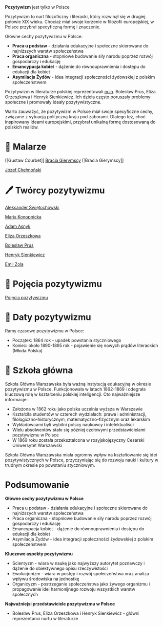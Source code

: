 **Pozytywizm** jest tylko w Polsce

Pozytywizm to nurt filozoficzny i literacki, który rozwinął się w drugiej połowie XIX wieku. Chociaż miał swoje korzenie w filozofii europejskiej, w Polsce przybrał specyficzną formę i znaczenie.

Główne cechy pozytywizmu w Polsce:
- **Praca u podstaw** - działania edukacyjne i społeczne skierowane do najniższych warstw społeczeństwa
- **Praca organiczna** - stopniowe budowanie siły narodu poprzez rozwój gospodarczy i edukację
- **Emancypacja kobie**t - dążenie do równouprawnienia i dostępu do edukacji dla kobiet
- **Asymilacja Żydów** - idea integracji społeczności żydowskiej z polskim społeczeństwem

Pozytywizm w literaturze polskiej reprezentowali [m.in](http://m.in). Bolesław Prus, Eliza Orzeszkowa i Henryk Sienkiewicz. Ich dzieła często poruszały problemy społeczne i promowały ideały pozytywistyczne.

Warto zauważyć, że pozytywizm w Polsce miał swoje specyficzne cechy, związane z sytuacją polityczną kraju pod zaborami. Dlatego też, choć inspirowany ideami europejskimi, przybrał unikalną formę dostosowaną do polskich realiów.

# 🎨 Malarze
[[Gustaw Courbet]]
[Bracia Gierymscy](https://www.notion.so/Bracia-Gierymscy-1206d4eccbbd8073814de93ce7b5381a?pvs=21)
[[Bracia Gierymscy]]

[Józef Chełmoński](https://www.notion.so/J-zef-Che-mo-ski-1206d4eccbbd8082b460c60c92da955f?pvs=21)

# 🖊️ Twórcy pozytywizmu

[Aleksander Świętochowski](https://www.notion.so/Aleksander-wi-tochowski-1206d4eccbbd80928b70e97472e0c0f9?pvs=21)

[Maria Konopnicka](https://www.notion.so/Maria-Konopnicka-1206d4eccbbd8087a2fcec6697548dd2?pvs=21)

[Adam Asnyk](https://www.notion.so/Adam-Asnyk-1206d4eccbbd802e9b11f32552747c6f?pvs=21)

[Eliza Orzeszkowa](https://www.notion.so/Eliza-Orzeszkowa-1206d4eccbbd802fb4b2c8c420575d96?pvs=21)

[Bolesław Prus](https://www.notion.so/Boles-aw-Prus-1206d4eccbbd80ac83c0d3403c001336?pvs=21)

[Henryk Sienkiewicz](https://www.notion.so/Henryk-Sienkiewicz-1206d4eccbbd80b9b307e227f0414055?pvs=21)

[Emil Zola](https://www.notion.so/Emil-Zola-1206d4eccbbd80a29fbff71b25a69287?pvs=21)

# 🧠 Pojęcia pozytywizmu

[Pojęcia pozytywizmu](https://www.notion.so/Poj-cia-pozytywizmu-1206d4eccbbd80f6a660c0b0d0e4b6c1?pvs=21)

# 📅 Daty pozytywizmu

Ramy czasowe pozytywizmu w Polsce:

- Początek: 1864 rok - upadek powstania styczniowego
- Koniec: około 1890-1895 rok - pojawienie się nowych prądów literackich (Młoda Polska)

# 🏫 Szkoła główna

Szkoła Główna Warszawska była ważną instytucją edukacyjną w okresie pozytywizmu w Polsce. Funkcjonowała w latach 1862-1869 i odegrała kluczową rolę w kształceniu polskiej inteligencji. Oto najważniejsze informacje:

- Założona w 1862 roku jako polska uczelnia wyższa w Warszawie
- Kształciła studentów w czterech wydziałach: prawa i administracji, filologiczno-historycznym, matematyczno-fizycznym oraz lekarskim
- Wykładowcami byli wybitni polscy naukowcy i intelektualiści
- Wielu absolwentów stało się później czołowymi przedstawicielami pozytywizmu w Polsce
- W 1869 roku została przekształcona w rosyjskojęzyczny Cesarski Uniwersytet Warszawski

Szkoła Główna Warszawska miała ogromny wpływ na kształtowanie się idei pozytywistycznych w Polsce, przyczyniając się do rozwoju nauki i kultury w trudnym okresie po powstaniu styczniowym.

# Podsumowanie

**Główne cechy pozytywizmu w Polsce**

- Praca u podstaw - działania edukacyjne i społeczne skierowane do najniższych warstw społeczeństwa
- Praca organiczna - stopniowe budowanie siły narodu poprzez rozwój gospodarczy i edukację
- Emancypacja kobiet - dążenie do równouprawnienia i dostępu do edukacji dla kobiet
- Asymilacja Żydów - idea integracji społeczności żydowskiej z polskim społeczeństwem

**Kluczowe aspekty pozytywizmu**

- Scientyzm - wiara w naukę jako najwyższy autorytet poznawczy i dążenie do obiektywnego opisu rzeczywistości
- Ewolucjonizm - wiara w postęp i rozwój społeczeństwa oraz analiza wpływu środowiska na jednostkę
- Organicyzm - postrzeganie społeczeństwa jako żywego organizmu i propagowanie idei harmonijnego rozwoju wszystkich warstw społecznych

**Najważniejsi przedstawiciele pozytywizmu w Polsce**

- Bolesław Prus, Eliza Orzeszkowa i Henryk Sienkiewicz - główni reprezentanci nurtu w literaturze